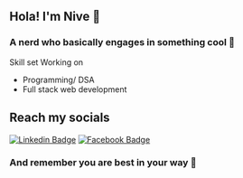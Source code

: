 ## Hola! I'm Nive 🤞
### A nerd who basically engages in something cool 🦾
Skill set
[](https://img.shields.io/badge/C-00599C?style=for-the-badge&logo=c&logoColor=white)
Working on
* Programming/ DSA
* Full stack web development
## Reach my socials
[![Linkedin Badge](https://img.shields.io/badge/LinkedIn-0077B5?style=for-the-badge&logo=linkedin&logoColor=white)](https://www.linkedin.com/in/nivedha-vijayakumar-5185b1224/)
[![Facebook Badge](https://img.shields.io/badge/Facebook-1877F2?style=for-the-badge&logo=facebook&logoColor=white)](https://www.facebook.com/profile.php?id=100074261173701)
### And remember you are best in your way 🌈




